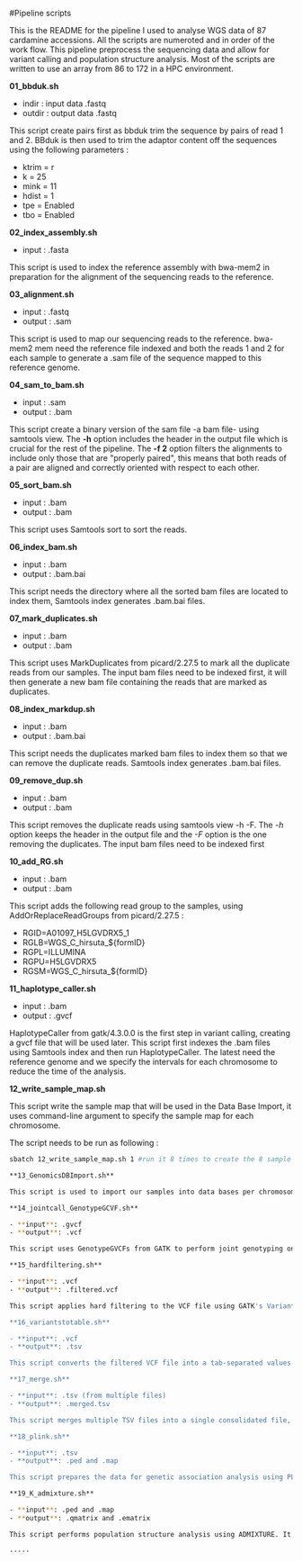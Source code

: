 #Pipeline scripts

This is the README for the pipeline I used to analyse WGS data of 87 cardamine accessions. All the scripts are numeroted and in order of the work flow. This pipeline preprocess the sequencing data and allow for variant calling and population structure analysis.
Most of the scripts are written to use an array from 86 to 172 in a HPC environment.

**01_bbduk.sh**

- indir : input data .fastq
- outdir : output data .fastq

This script create pairs first as bbduk trim the sequence by pairs of read 1 and 2. BBduk is then used to trim the adaptor content off the sequences using the following parameters : 
- ktrim = r
- k = 25
- mink = 11
- hdist = 1
- tpe = Enabled
- tbo = Enabled

**02_index_assembly.sh**

- input : .fasta

This script is used to index the reference assembly with bwa-mem2 in preparation for the alignment of the sequencing reads to the reference.

**03_alignment.sh**

- input : .fastq
- output : .sam 

This script is used to map our sequencing reads to the reference. bwa-mem2 mem need the reference file indexed and both the reads 1 and 2 for each sample to generate a .sam file of the sequence mapped to this reference genome.

**04_sam_to_bam.sh**

- input : .sam
- output : .bam

This script create a binary version of the sam file -a bam file- using samtools view. The **-h** option includes the header in the output file which is crucial for the rest of the pipeline. The **-f 2** option filters the alignments to include only those that are "properly paired", this means that both reads of a pair are aligned and correctly oriented with respect to each other.

**05_sort_bam.sh**

- input : .bam
- output : .bam

This script uses Samtools sort to sort the reads.

**06_index_bam.sh**

- input : .bam
- output : .bam.bai

This script needs the directory where all the sorted bam files are located to index them, Samtools index generates .bam.bai files.

**07_mark_duplicates.sh**

- input : .bam
- output : .bam

This script uses MarkDuplicates from picard/2.27.5 to mark all the duplicate reads from our samples. The input bam files need to be indexed first, it will then generate a new bam file containing the reads that are marked as duplicates. 

**08_index_markdup.sh**

- input	: .bam
- output : .bam.bai

This script needs the duplicates marked bam files to index them so that we can remove the duplicate reads. Samtools index generates .bam.bai files.

**09_remove_dup.sh**

- input	: .bam
- output : .bam

This script removes the duplicate reads using samtools view -h -F. The *-h* option keeps the header in the output file and the *-F* option is the one removing the duplicates. The input bam files need to be indexed first

**10_add_RG.sh**

- input : .bam
- output : .bam

This script adds the following read group to the samples, using AddOrReplaceReadGroups from picard/2.27.5 : 
- RGID=A01097_H5LGVDRX5_1 
- RGLB=WGS_C_hirsuta_${formID} 
- RGPL=ILLUMINA 
- RGPU=H5LGVDRX5
- RGSM=WGS_C_hirsuta_${formID}

**11_haplotype_caller.sh**

- input : .bam
- output : .gvcf

HaplotypeCaller from gatk/4.3.0.0 is the first step in variant calling, creating a gvcf file that will be used later. This script first indexes the .bam files using Samtools index and then run HaplotypeCaller. The latest need the reference genome and we specify the intervals for each chromosome to reduce the time of the analysis.

**12_write_sample_map.sh**

This script write the sample map that will be used in the Data Base Import, it uses command-line argument to specify the sample map for each chromosome. 

The script needs to be run as following :
```bash
sbatch 12_write_sample_map.sh 1 #run it 8 times to create the 8 sample maps, one for each chromosome 

**13_GenomicsDBImport.sh**

This script is used to import our samples into data bases per chromosome. The cardamine genome has 8 chromosomes, therefore we will have 8 daba bases. GenomicsDBImport from gatk/4.3.0.0 needs the sample map generated earlier that references the path for all our samples.

**14_jointcall_GenotypeGCVF.sh**

- **input**: .gvcf
- **output**: .vcf

This script uses GenotypeGVCFs from GATK to perform joint genotyping on the gVCF files generated by the HaplotypeCaller. This step combines the individual gVCFs into a single VCF file containing the variants for all samples.

**15_hardfiltering.sh**

- **input**: .vcf
- **output**: .filtered.vcf

This script applies hard filtering to the VCF file using GATK's VariantFiltration tool. Different conditions of hardfiltering have been tested here, this folder contains a README explaining the details of the conditions.

**16_variantstotable.sh**

- **input**: .vcf
- **output**: .tsv

This script converts the filtered VCF file into a tab-separated values (TSV) file for easier analysis, using VariantsToTables from gatk/4.3.0.0. It extracts relevant columns and formats them for further analysis.

**17_merge.sh**

- **input**: .tsv (from multiple files)
- **output**: .merged.tsv

This script merges multiple TSV files into a single consolidated file, using MergeVcfs from picard/2.27.5. It combines data from all samples, ensuring that variants are aligned correctly and any duplicate entries are handled appropriately.

**18_plink.sh**

- **input**: .tsv
- **output**: .ped and .map

This script prepares the data for genetic association analysis using PLINK. It converts the merged TSV file into PLINK's PED and MAP file formats, which are used for various types of genetic analysis.

**19_K_admixture.sh**

- **input**: .ped and .map
- **output**: .qmatrix and .ematrix

This script performs population structure analysis using ADMIXTURE. It takes the PED and MAP files as input and produces output files that represent the estimated ancestry proportions for each individual, as well as the matrix of ancestry components.

-----
